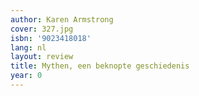 ```yaml
---
author: Karen Armstrong
cover: 327.jpg
isbn: '9023418018'
lang: nl
layout: review
title: Mythen, een beknopte geschiedenis
year: 0
---
```


